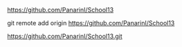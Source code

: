 https://github.com/PanarinI/School13

git remote add origin https://github.com/PanarinI/School13


https://github.com/PanarinI/School13.git